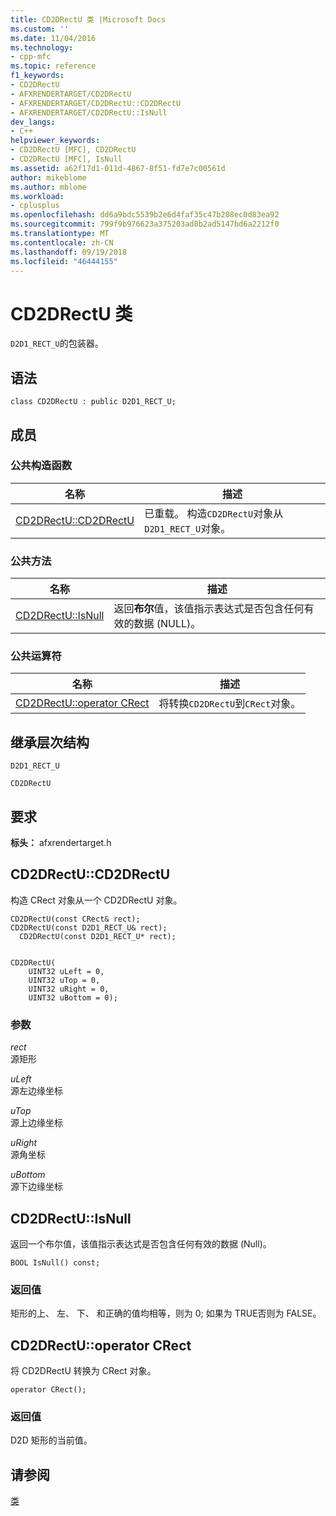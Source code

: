 ```yaml
---
title: CD2DRectU 类 |Microsoft Docs
ms.custom: ''
ms.date: 11/04/2016
ms.technology:
- cpp-mfc
ms.topic: reference
f1_keywords:
- CD2DRectU
- AFXRENDERTARGET/CD2DRectU
- AFXRENDERTARGET/CD2DRectU::CD2DRectU
- AFXRENDERTARGET/CD2DRectU::IsNull
dev_langs:
- C++
helpviewer_keywords:
- CD2DRectU [MFC], CD2DRectU
- CD2DRectU [MFC], IsNull
ms.assetid: a62f17d1-011d-4867-8f51-fd7e7c00561d
author: mikeblome
ms.author: mblome
ms.workload:
- cplusplus
ms.openlocfilehash: dd6a9bdc5539b2e6d4faf35c47b208ec0d83ea92
ms.sourcegitcommit: 799f9b976623a375203ad8b2ad5147bd6a2212f0
ms.translationtype: MT
ms.contentlocale: zh-CN
ms.lasthandoff: 09/19/2018
ms.locfileid: "46444155"
---
```

# <a name="cd2drectu-class"></a>CD2DRectU 类

`D2D1_RECT_U`的包装器。

## <a name="syntax"></a>语法

```
class CD2DRectU : public D2D1_RECT_U;
```

## <a name="members"></a>成员

### <a name="public-constructors"></a>公共构造函数

|名称|描述|
|----------|-----------------|
|[CD2DRectU::CD2DRectU](#cd2drectu)|已重载。 构造`CD2DRectU`对象从`D2D1_RECT_U`对象。|

### <a name="public-methods"></a>公共方法

|名称|描述|
|----------|-----------------|
|[CD2DRectU::IsNull](#isnull)|返回**布尔**值，该值指示表达式是否包含任何有效的数据 (NULL)。|

### <a name="public-operators"></a>公共运算符

|名称|描述|
|----------|-----------------|
|[CD2DRectU::operator CRect](#operator_crect)|将转换`CD2DRectU`到`CRect`对象。|

## <a name="inheritance-hierarchy"></a>继承层次结构

`D2D1_RECT_U`

`CD2DRectU`

## <a name="requirements"></a>要求

**标头：** afxrendertarget.h

##  <a name="cd2drectu"></a>  CD2DRectU::CD2DRectU

构造 CRect 对象从一个 CD2DRectU 对象。

```
CD2DRectU(const CRect& rect);
CD2DRectU(const D2D1_RECT_U& rect);
  CD2DRectU(const D2D1_RECT_U* rect);


CD2DRectU(
    UINT32 uLeft = 0,
    UINT32 uTop = 0,
    UINT32 uRight = 0,
    UINT32 uBottom = 0);
```

### <a name="parameters"></a>参数

*rect*<br/>
源矩形

*uLeft*<br/>
源左边缘坐标

*uTop*<br/>
源上边缘坐标

*uRight*<br/>
源角坐标

*uBottom*<br/>
源下边缘坐标

##  <a name="isnull"></a>  CD2DRectU::IsNull

返回一个布尔值，该值指示表达式是否包含任何有效的数据 (Null)。

```
BOOL IsNull() const;
```

### <a name="return-value"></a>返回值

矩形的上、 左、 下、 和正确的值均相等，则为 0; 如果为 TRUE否则为 FALSE。

##  <a name="operator_crect"></a>  CD2DRectU::operator CRect

将 CD2DRectU 转换为 CRect 对象。

```
operator CRect();
```

### <a name="return-value"></a>返回值

D2D 矩形的当前值。

## <a name="see-also"></a>请参阅

[类](../../mfc/reference/mfc-classes.md)
